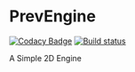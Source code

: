 # PrevEngine

[![Codacy Badge](https://api.codacy.com/project/badge/Grade/4f8bb36102de4a99b00415c432ac376e)](https://app.codacy.com/app/preversewharf45/PrevEngine?utm_source=github.com&utm_medium=referral&utm_content=preversewharf45/PrevEngine&utm_campaign=Badge_Grade_Dashboard)
[![Build status](https://ci.appveyor.com/api/projects/status/m6yevo3f7c4w9hx9?svg=true)](https://ci.appveyor.com/project/preversewharf45/prevengine)

A Simple 2D Engine
